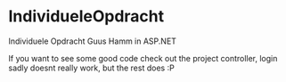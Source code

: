# IndividueleOpdracht
Individuele Opdracht Guus Hamm in ASP.NET

If you want to see some good code check out the project controller, login sadly doesnt really work, but the rest does :P
